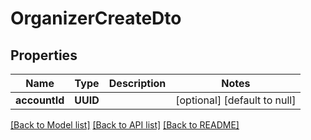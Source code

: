 # OrganizerCreateDto
## Properties

| Name | Type | Description | Notes |
|------------ | ------------- | ------------- | -------------|
| **accountId** | **UUID** |  | [optional] [default to null] |

[[Back to Model list]](../README.md#documentation-for-models) [[Back to API list]](../README.md#documentation-for-api-endpoints) [[Back to README]](../README.md)

